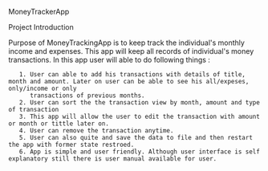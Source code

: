 MoneyTrackerApp

Project Introduction

Purpose of MoneyTrackingApp is to keep track the individual's monthly income and expenses. This app will keep all records of individual's money transactions. In this app user will able to do following things :

       1. User can able to add his transactions with details of title, month and amount. Later on user can be able to see his all/expeses, only/income or only  
          transactions of previous months.
       2. User can sort the the transaction view by month, amount and type of transaction 
       3. This app will allow the user to edit the transaction with amount or month or tittle later on.  
       4. User can remove the transaction anytime.
       5. User can also quite and save the data to file and then restart the app with former state restroed.
       6. App is simple and user friendly. Although user interface is self explanatory still there is user manual available for user.
